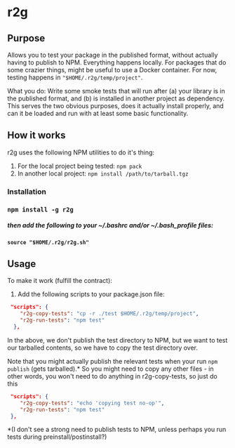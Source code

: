 

# r2g

## Purpose 

Allows you to test your package in the published format, without actually having to publish to NPM.
Everything happens locally. For packages that do some crazier things, might be useful to use a Docker container.
For now, testing happens in `"$HOME/.r2g/temp/project"`.

What you do: Write some smoke tests that will run after (a) your library is in the published format, and (b) is
installed in another project as dependency. This serves the two obvious purposes, does it actually install
properly, and can it be loaded and run with at least some basic functionality.

<p>

## How it works

r2g uses the following NPM utilities to do it's thing:

1. For the local project being tested: `npm pack`
2. In another local project: `npm install /path/to/tarball.tgz`


### Installation

### `npm install -g r2g`
##### then add the following to your ~/.bashrc and/or ~/.bash_profile files:
#### `source "$HOME/.r2g/r2g.sh"`


## Usage

To make it work (fulfill the contract):

1. Add the following scripts to your package.json file:

```json
 "scripts": {
    "r2g-copy-tests": "cp -r ./test $HOME/.r2g/temp/project",
    "r2g-run-tests": "npm test"
  },

```
In the above, we don't publish the test directory to NPM, but we want to test our tarballed contents,
so we have to copy the test directory over.

Note that you might actually publish the relevant tests when your run `npm publish` (gets tarballed).*
So you might need to copy any other files - 
in other words, you won't need to do anything in r2g-copy-tests, so just do this


```json
 "scripts": {
    "r2g-copy-tests": "echo 'copying test no-op'",
    "r2g-run-tests": "npm test"
 },

```
 
 
\*(I don't see a strong need to publish tests to NPM, unless perhaps you run tests during preinstall/postinstall?)
